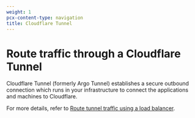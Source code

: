 ```yaml
---
weight: 1
pcx-content-type: navigation
title: Cloudflare Tunnel
---
```


# Route traffic through a Cloudflare Tunnel

Cloudflare Tunnel (formerly Argo Tunnel) establishes a secure outbound connection which runs in your infrastructure to connect the applications and machines to Cloudflare.

For more details, refer to [Route tunnel traffic using a load balancer](https://developers.cloudflare.com/cloudflare-one/connections/connect-apps/routing-to-tunnel/lb).
